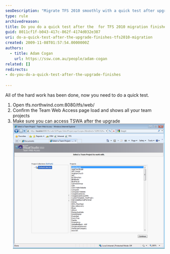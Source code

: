 ```yaml
---
seoDescription: "Migrate TFS 2010 smoothly with a quick test after upgrade to ensure Team Web Access accessibility."
type: rule
archivedreason: 
title: Do you do a quick test after the  for TFS 2010 migration finishes?
guid: 8011cf1f-b043-417c-862f-4174d032e387
uri: do-a-quick-test-after-the-upgrade-finishes-tfs2010-migration
created: 2009-11-08T01:57:54.0000000Z
authors: 
  - title: Adam Cogan
    url: https://ssw.com.au/people/adam-cogan
related: []
redirects: 
- do-you-do-a-quick-test-after-the-upgrade-finishes

---
```


All of the hard work has been done, now you need to do a quick test.

<!--endintro-->

1. Open tfs.northwind.com:8080/tfs/web/
2. Confirm the Team Web Access page load and shows all your team projects
3. Make sure you can access TSWA after the upgrade
![Figure: Make sure you can access TSWA after the upgrade](QuickTestAfterUpgrade.png)

